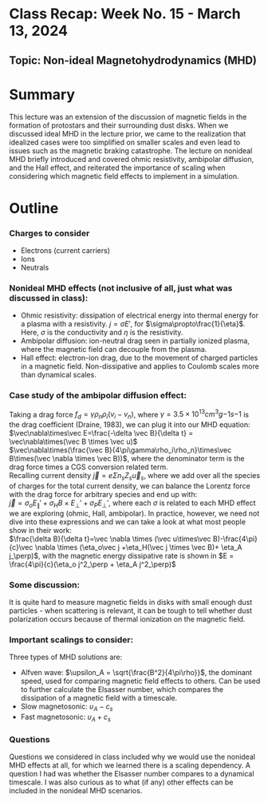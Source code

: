 # Class Recap: Week No. 15 - March 13, 2024
## Topic: Non-ideal Magnetohydrodynamics (MHD)

# Summary

This lecture was an extension of the discussion of magnetic fields in the formation of protostars and their surrounding dust disks. When we discussed ideal MHD in the lecture prior, we came to the realization that idealized cases were too simplified on smaller scales and even lead to issues such as the magnetic braking catastrophe. The lecture on nonideal MHD briefly introduced and covered ohmic resistivity, ambipolar diffusion, and the Hall effect, and reiterated the importance of scaling when considering which magnetic field effects to implement in a simulation.


# Outline 
### Charges to consider
+ Electrons (current carriers)
+ Ions
+ Neutrals

### Nonideal MHD effects (not inclusive of all, just what was discussed in class):
+ Ohmic resistivity: dissipation of electrical energy into thermal energy for a plasma with a resistivity. $j=\sigma{E}'$, for $\sigma\propto\frac{1}{\eta}$. Here, $\sigma$ is the conductivity and $\eta$ is the resistivity.
+ Ambipolar diffusion: ion-neutral drag seen in partially ionized plasma, where the magnetic field can decouple from the plasma.
+ Hall effect: electron-ion drag, due to the movement of charged particles in a magnetic field. Non-dissipative and applies to Coulomb scales more than dynamical scales.

### Case study of the ambipolar diffusion effect:
Taking a drag force $f_{d}=\gamma\rho_{n}\rho_{i}(v_{i}-v_{n})$, where $\gamma = 3.5\times10^{13} cm^{3}g{-1}s{-1}$ is the drag coefficient (Draine, 1983), we can plug it into our MHD equation: <br>
$\vec\nabla\times\vec E=\frac{-\delta \vec B}{\delta t} = \vec\nabla\times(\vec B \times \vec u)$ <br>
$\vec\nabla\times(\frac{\vec B}{4\pi\gamma\rho_i\rho_n}\times\vec B\times(\vec \nabla \times \vec B))$, where the denominator term is the drag force times a CGS conversion related term. <br>
Recalling current density $\vec j = e\Sigma n_s Z_s \vec u_s$, where we add over all the species of charges for the total current density, we can balance the Lorentz force with the drag force for arbitrary species and end up with: <br>
$\vec j = \sigma_o{E_\parallel }'+\sigma_HB\times{E_\perp}'+\sigma_P{E_\perp}'$, where each $\sigma$ is related to each MHD effect we are exploring (ohmic, Hall, ambipolar). In practice, however, we need not dive into these expressions and we can take a look at what most people show in their work: <br>
$\frac{\delta B}{\delta t}=\vec \nabla \times (\vec u\times\vec B)-\frac{4\pi}{c}\vec \nabla \times (\eta_o\vec j +\eta_H(\vec j \times \vec B)+ \eta_A j_\perp)$, with the magnetic energy dissipative rate is shown in $E = \frac{4\pi}{c}(\eta_o j^2_\perp + \eta_A j^2_\perp)$

### Some discussion:
It is quite hard to measure magnetic fields in disks with small enough dust particles - when scattering is relevant, it can be tough to tell whether dust polarization occurs because of thermal ionization on the magnetic field.

### Important scalings to consider:
Three types of MHD solutions are:
+ Alfven wave: $\upsilon_A = \sqrt{\frac{B^2}{4\pi\rho}}$, the dominant speed, used for comparing magnetic field effects to others. Can be used to further calculate the Elsasser number, which compares the dissipation of a magnetic field with a timescale.
+ Slow magnetosonic: $\upsilon_A - c_s$
+ Fast magnetosonic: $\upsilon_A + c_s$

### Questions 
Questions we considered in class included why we would use the nonideal MHD effects at all, for which we learned there is a scaling dependency. A question I had was whether the Elsasser number compares to a dynamical timescale. I was also curious as to what (if any) other effects can be included in the nonideal MHD scenarios.


